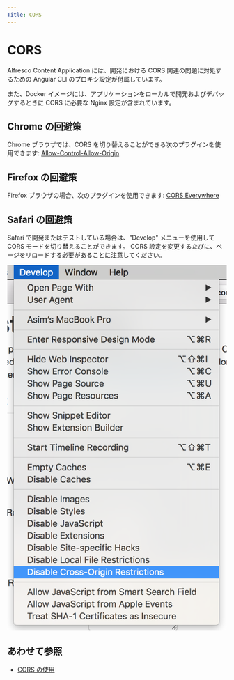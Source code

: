 ```yaml
---
Title: CORS
---
```


# CORS

Alfresco Content Application には、開発における CORS 関連の問題に対処するための Angular CLI のプロキシ設定が付属しています。

また、Docker イメージには、アプリケーションをローカルで開発およびデバッグするときに CORS に必要な Nginx 設定が含まれています。

## Chrome の回避策

Chrome ブラウザでは、CORS を切り替えることができる次のプラグインを使用できます:
[Allow-Control-Allow-Origin](https://chrome.google.com/webstore/detail/allow-control-allow-origi/nlfbmbojpeacfghkpbjhddihlkkiljbi)

## Firefox の回避策

Firefox ブラウザの場合、次のプラグインを使用できます: [CORS Everywhere](https://addons.mozilla.org/en-Gb/firefox/addon/cors-everywhere/)

## Safari の回避策

Safari で開発またはテストしている場合は、"Develop" メニューを使用して CORS モードを切り替えることができます。
CORS 設定を変更するたびに、ページをリロードする必要があることに注意してください。

![](../images/safari-develop-menu.png)

## あわせて参照

- [CORS の使用](https://www.html5rocks.com/en/tutorials/cors/)

